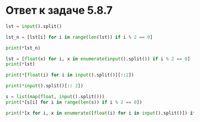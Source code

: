 # Ответ к задаче 5.8.7

```python
lst = input().split()

lst_n = [lst[i] for i in range(len(lst)) if i % 2 == 0]

print(*lst_n)
```

```python
lst = [float(x) for i, x in enumerate(input().split()) if i % 2 == 0]
print(*lst)
```

```python
print(*[float(i) for i in input().split()][::2])
```

```python
print(*input().split()[:: 2])
```

```python
s = list(map(float, input().split()))
print(*[s[i] for i in range(len(s)) if i % 2 == 0])
```

```python
print(*[x for i, x in enumerate([float(i) for i in input().split()]) if i % 2 == 0])
```
